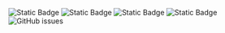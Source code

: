 ![Static Badge](https://img.shields.io/badge/blacklists-60-000000) ![Static Badge](https://img.shields.io/badge/blacklisted-2684354-cc0000) ![Static Badge](https://img.shields.io/badge/whitelisted-2245-00CC00) ![Static Badge](https://img.shields.io/badge/streaming_blacklist-28107-000000) ![GitHub issues](https://img.shields.io/github/issues/fabriziosalmi/blacklists)
